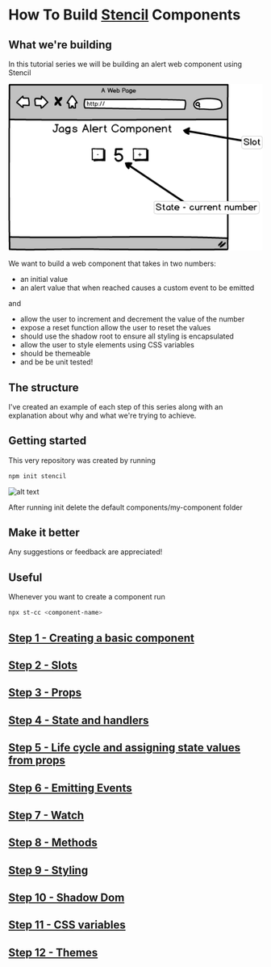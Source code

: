 # How To Build [Stencil](https://stenciljs.com/) Components

## What we're building

In this tutorial series we will be building an alert web component using Stencil

![Alert Component](alert-component.png "Alert Component")

We want to build a web component that takes in two numbers:

- an initial value
- an alert value that when reached causes a custom event to be emitted

and

- allow the user to increment and decrement the value of the number
- expose a reset function allow the user to reset the values
- should use the shadow root to ensure all styling is encapsulated
- allow the user to style elements using CSS variables
- should be themeable
- and be be unit tested!

## The structure

I've created an example of each step of this series along with an explanation about why and what we're trying to achieve.

## Getting started

This very repository was created by running

```bash
npm init stencil
```

![alt text](init.gif "npm init stencil")

After running init delete the default components/my-component folder

## Make it better

Any suggestions or feedback are appreciated!

## Useful

Whenever you want to create a component run

```bash
npx st-cc <component-name>
```

## [Step 1 - Creating a basic component](src/components/alert-component-start/README.md)

## [Step 2 - Slots](src/components/alert-component-slots/README.md)

## [Step 3 - Props](src/components/alert-component-props/README.md)

## [Step 4 - State and handlers](src/components/alert-component-state/README.md)

## [Step 5 - Life cycle and assigning state values from props](src/components/alert-component-lifecycle/README.md)

## [Step 6 - Emitting Events](src/components/alert-component-events/README.md)

## [Step 7 - Watch](src/components/alert-component-watch/README.md)

## [Step 8 - Methods](src/components/alert-component-methods/README.md)

## [Step 9 - Styling](src/components/alert-component-styling/README.md)

## [Step 10 - Shadow Dom](src/components/alert-component-shadow-dom/README.md)

## [Step 11 - CSS variables](src/components/alert-component-css-variables/README.md)

## [Step 12 - Themes](src/components/alert-component-themes/README.md)